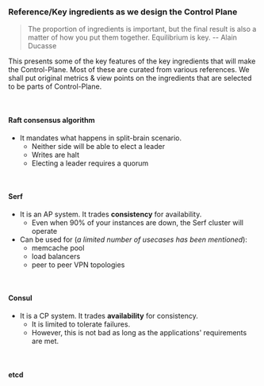 ### Reference/Key ingredients as we design the Control Plane

> The proportion of ingredients is important, but the final result is also a matter of how you put them together. Equilibrium is key. 
-- Alain Ducasse

This presents some of the key features of the key ingredients that will make the Control-Plane. 
Most of these are curated from various references. We shall put original metrics & view points 
on the ingredients that are selected to be parts of Control-Plane.

<br />

#### Raft consensus algorithm

- It mandates what happens in split-brain scenario.
  - Neither side will be able to elect a leader
  - Writes are halt
  - Electing a leader requires a quorum

<br />

#### Serf

- It is an AP system. It trades **consistency** for availability.
  - Even when 90% of your instances are down, the Serf cluster will operate
- Can be used for (*a limited number of usecases has been mentioned*):
  - memcache pool
  - load balancers
  - peer to peer VPN topologies

<br />

#### Consul

- It is a CP system. It trades **availability** for consistency.
  - It is limited to tolerate failures.
  - However, this is not bad as long as the applications' requirements are met.

<br />

#### etcd

